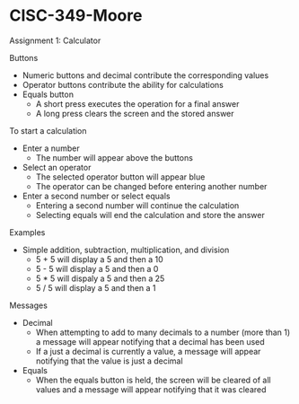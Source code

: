 # CISC-349-Moore
Assignment 1: Calculator

Buttons
 - Numeric buttons and decimal contribute the corresponding values
 - Operator buttons contribute the ability for calculations
 - Equals button
    - A short press executes the operation for a final answer
    - A long press clears the screen and the stored answer

To start a calculation
 - Enter a number
    - The number will appear above the buttons
 - Select an operator
    - The selected operator button will appear blue
    - The operator can be changed before entering another number
 - Enter a second number or select equals
    - Entering a second number will continue the calculation
    - Selecting equals will end the calculation and store the answer

Examples
 - Simple addition, subtraction, multiplication, and division
    - 5 + 5 will display a 5 and then a 10
    - 5 - 5 will display a 5 and then a 0
    - 5 * 5 will dispaly a 5 and then a 25
    - 5 / 5 will display a 5 and then a 1

Messages
 - Decimal
    - When attempting to add to many decimals to a number (more than 1)
        a message will appear notifying that a decimal has been used
    - If a just a decimal is currently a value, a message will appear
        notifying that the value is just a decimal
 - Equals
    - When the equals button is held, the screen will be cleared of all
        values and a message will appear notifying that it was cleared

